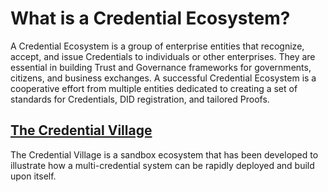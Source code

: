
# What is a Credential Ecosystem?

A Credential Ecosystem is a group of enterprise entities that recognize, accept, and issue Credentials to individuals or other enterprises. They are essential in building Trust and Governance frameworks for governments, citizens, and business exchanges. A successful Credential Ecosystem is a cooperative effort from multiple entities dedicated to creating a set of standards for Credentials, DID registration, and tailored Proofs. 

## [The Credential Village](/portal/training/getting-started-credential-village/)

The Credential Village is a sandbox ecosystem that has been developed to illustrate how a multi-credential system can be rapidly deployed and build upon itself. 

<!-- ## [Creating a Credential]()

Creating a good Credential can take planning. This tutorial discusses how to create good schema and Credential Definitions for use between multiple entities. 

## [Complex Proofs and Predicates]()

Proof Templates and complex proofs, including Zero Knowledge Proofs, have multiple layers of complexity. With a single well-designed proof you can get a tremendous amount of information from a single Request, reducing time and consolidating data exchange. This tutorial explains Complex proofs from an architectural standpoint. -->